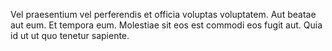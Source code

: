 Vel praesentium vel perferendis et officia voluptas voluptatem. Aut beatae aut eum. Et tempora eum. Molestiae sit eos est commodi eos fugit aut. Quia id ut ut quo tenetur sapiente.